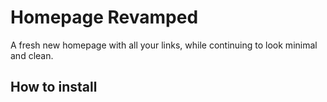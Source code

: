 # Homepage Revamped
A fresh new homepage with all your links, while continuing to look minimal and clean.

## How to install
